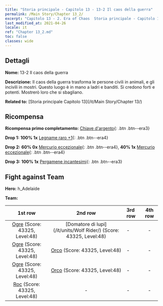 ```yaml
---
title: "Storia principale - Capitolo 13 - 13-2 Il caos della guerra"
permalink: /Main Story/Chapter 13_2/
excerpt: "Capitolo 13 - 2. Era of Chaos  Storia principale - Capitolo 13_2. 13-2 Il caos della guerra"
last_modified_at: 2021-04-26
locale: it
ref: "Chapter 13_2.md"
toc: false
classes: wide
---
```


## Dettagli

 **Nome:** 13-2 Il caos della guerra

 **Descrizione:** Il caos della guerra trasforma le persone civili in animali, e gli incivili in mostri. Questo luogo è in mano a ladri e banditi. Si credono forti e potenti. Mostrerò loro che si sbagliano.

 **Related to:** [Storia principale Capitolo 13](/it/Main Story/Chapter 13/)

## Ricompensa

 **Ricompensa primo completamento:** [Chiave d'argento](/ItemsIT/con_693/){: .btn .btn--era3}

 **Drop 1:** **100% 1x** [Legname raro +1](/ItemsIT/mat_41/){: .btn .btn--era4}

 **Drop 2:** **60% 0x** [Mercurio eccezionale](/ItemsIT/mat_35/){: .btn .btn--era4}, **40% 1x** [Mercurio eccezionale](/ItemsIT/mat_35/){: .btn .btn--era4}

 **Drop 3:** **100% 1x** [Pergamene incantesimi](/ItemsIT/con_694/){: .btn .btn--era3}


## Fight against Team
 **Hero:** h_Adelaide

 **Team:**


  | 1st row | 2nd row | 3rd row | 4th row |
  |:----:|:----:|:----|:----:|
  | [Ogre](/it/units/Ogre/) (Score: 43325, Level:48)  | [Domatore di lupi](/it/units/Wolf Rider/) (Score: 43325, Level:48)  | - | - |
  | [Ogre](/it/units/Ogre/) (Score: 43325, Level:48)  | [Orco](/it/units/Orc/) (Score: 43325, Level:48)  | - | - |
  | [Ogre](/it/units/Ogre/) (Score: 43325, Level:48)  | [Orco](/it/units/Orc/) (Score: 43325, Level:48)  | - | - |
  | [Roc](/it/units/Roc/) (Score: 43325, Level:48)  | - | - | - |



